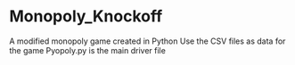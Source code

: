 # Monopoly_Knockoff
A modified monopoly game created in Python
Use the CSV files as data for the game
Pyopoly.py is the main driver file

